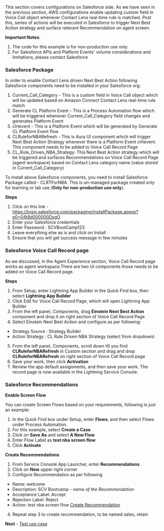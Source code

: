 This section covers configurations on Salesforce side. As we have seen in the previous section, AWS configurations enable updating custom field in Voice Call object whenever Contact Lens real-time rule is matched. Post this, series of actions will be executed in Salesforce to trigger Next Best Action strategy and surface relevant Recommendation on agent screen.

**Important Notes**:

1. The code for this example is for non-production use only
2. For Salesforce APIs and Platform Events' volume considerations and limitations, please contact Salesforce

### Salesforce Package

In order to enable Contact Lens driven Next Best Action following Salesforce components need to be installed in your Salesforce org:

1. Current_Call_Category - This is a custom field in Voice Call object which will be updated based on Amazon Connect Contact Lens real-time rule match
2. Generate CL Platform Event - This is a Process Automation flow which will be triggered whenever Current_Call_Category field changes and generates Platform Event
3. clrtevent - This is a Platform Event which will be generated by Generate CL Platform Event flow
4. CLRuleforNBARefresh - This is Aura UI component which will trigger Next Best Action Strategy whenever there is a Platform Event clrtevent. This component needs to be added to Voice Call Record Page
5. CL_Rule_Driven_NBA_Strategy: This Next Best Action strategy which will be triggered and surfaces Recommendations on Voice Call Record Page (agent workspace) based on Contact Lens category name (value stored in Current_Call_Category)

To install above Salesforce components, you need to install Salesforce Package called - CLRTForNBA. This is un-managed package created only for learning or lab use (**Only for non-production use only**).

**Steps**

1. Click on this link - https://login.salesforce.com/packaging/installPackage.apexp?p0=04t8d000000DsgO
2. Enter your Salesforce credentials
3. Enter Password : SCVBootCamp123
4. Leave everything else as is and click on Install
5. Ensure that you will get success message in few minutes

### Salesforce Voice Call Record page

As we discussed, in the Agent Experience section, Voice Call Record page works as agent workspace.There are two UI components those needs to be added on Voice Call Record page.

**Steps**

1. From Setup, enter Lightning App Builder in the Quick Find box, then select **Lightning App Builder**
2. Click Edit for Voice Call Record Page, which will open Lightning App Builder
3. From the left panel, Components, drag **Einstein Next Best Action** component and drop it on right section of Voice Call Record Page
4. Select Einstein Next Best Action and configure as per following:

- Strategy Source : Strategy Builder
- Action Strategy : CL Rule Driven NBA Strategy (select from dropdown)

5. From the left panel, Components, scroll down till you find **CLRuleforNBARefresh** in Custom section and drag and drop **CLRuleforNBARefresh** on right section of Voice Call Record page
6. Save your work, then click **Activation**
7. Review the app default assignments, and then save your work. The record page is now available in the Lightning Service Console.

### Salesforce Recommendations

**Enable Screen Flow**

You can create Screen Flows based on your requirements, following is just an example:

1. In the Quick Find box under Setup, enter **Flows**, and then select Flows under Process Automation.
2. For this example, select **Create a Case**
3. Click on **Save As** and select **A New Flow**
4. Enter Flow Label as **test nba screen flow**
5. Click **Activate**

**Create Recommendations**

1. From Service Console App Launcher, enter **Recommendations**
2. Click on **New** upper right corner
3. Configure Recommendation as per following

- Name: welcome
- Description: SCV Bootcamp - _name of the Recommendation_
- Acceptance Label: Accept
- Rejection Label: Reject
- Action: test nba screen flow
  [Create Recommendation](/Examples/AWSSCV-ContactLens-RealTime-NextBestAction/Docs/create_cl_nba_recommendation.png)

4. Repeat step 3 to create recommendation, to be named sales, retain

**Next** - [Test use case](./deployment_test.md)

